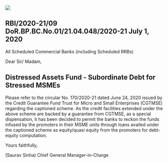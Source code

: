 ![](_page_0_Picture_0.jpeg)

## RBI/2020-21/09 DoR.BP.BC.No.01/21.04.048/2020-21 July 1, 2020

All Scheduled Commercial Banks (including Scheduled RRBs)

Dear Sir/ Madam,

## **Distressed Assets Fund - Subordinate Debt for Stressed MSMEs**

Please refer to the circular No. 170/2020-21 dated June 24, 2020 issued by the Credit Guarantee Fund Trust for Micro and Small Enterprises (CGTMSE) regarding the captioned scheme. As the credit facilities extended under the above scheme are backed by a guarantee from CGTMSE, as a special dispensation, it has been decided to permit the banks to reckon the funds infused by the promoters in their MSME units through loans availed under the captioned scheme as equity/quasi equity from the promoters for debt-equity computation.

Yours faithfully,

(Saurav Sinha) Chief General Manager-in-Charge